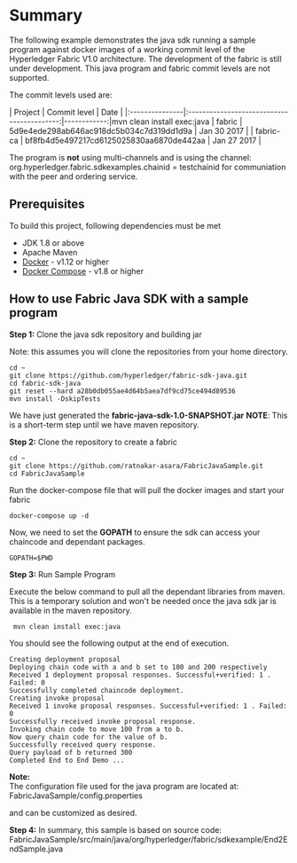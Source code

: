 # Summary
The following example demonstrates the java sdk running a sample program against docker images of a working commit level of the Hyperledger Fabric V1.0 architecture.  The development of the fabric is still under development.  This java program and fabric commit levels are not supported. 

The commit levels used are:

| Project        | Commit level                               | Date        |
|:---------------|:------------------------------------------:|------------:|mvn clean install exec:java
| fabric         | 5d9e4ede298ab646ac918dc5b034c7d319dd1d9a   | Jan 30 2017 |
| fabric-ca      | bf8fb4d5e497217cd6125025830aa6870de442aa   | Jan 27 2017 |


The program is **not** using multi-channels and is using the channel:
org.hyperledger.fabric.sdkexamples.chainid = testchainid
for communiation with the peer and ordering service. 

## Prerequisites
To build this project, following dependencies must be met
* JDK 1.8 or above
* Apache Maven  
* [Docker](https://www.docker.com/products/overview) - v1.12 or higher
* [Docker Compose](https://docs.docker.com/compose/overview/) - v1.8 or higher

## How to use  Fabric Java SDK with a sample program

**Step 1:**  Clone the java sdk repository and building jar

Note: this assumes you will clone the repositories from your home directory.

```
cd ~
git clone https://github.com/hyperledger/fabric-sdk-java.git
cd fabric-sdk-java
git reset --hard a28b0db055ae4d64b5aea7df9cd75ce494d89536
mvn install -DskipTests
```

We have just generated the **fabric-java-sdk-1.0-SNAPSHOT.jar** 
**NOTE**: This is a short-term step until we have maven repository.

**Step 2:**  Clone the repository to create a fabric
```
cd ~
git clone https://github.com/ratnakar-asara/FabricJavaSample.git
cd FabricJavaSample
```

Run the docker-compose file that will pull the docker images and start your fabric

```
docker-compose up -d
```

Now, we need to set the **GOPATH** to ensure the sdk can access your chaincode and dependant packages.  

```
GOPATH=$PWD
```

**Step 3:**  Run Sample Program


Execute the below command to pull all the dependant libraries from maven.  This is a temporary solution and won't be needed once the java sdk jar is available in the maven repository.
```
 mvn clean install exec:java
```

You should see the following output at the end of execution.


```
Creating deployment proposal
Deploying chain code with a and b set to 100 and 200 respectively
Received 1 deployment proposal responses. Successful+verified: 1 . Failed: 0
Successfully completed chaincode deployment.
Creating invoke proposal
Received 1 invoke proposal responses. Successful+verified: 1 . Failed: 0
Successfully received invoke proposal response.
Invoking chain code to move 100 from a to b.
Now query chain code for the value of b.
Successfully received query response.
Query payload of b returned 300
Completed End to End Demo ...

```

**Note:**  
The configuration file used for the java program are located at:
FabricJavaSample/config.properties

and can be customized as desired.


**Step 4:**  In summary, this sample is based on source code:  FabricJavaSample/src/main/java/org/hyperledger/fabric/sdkexample/End2EndSample.java
